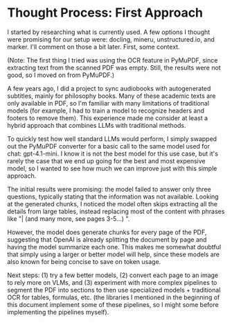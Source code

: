 # Thought Process: First Approach

I started by researching what is currently used. A few options I thought were promising for our setup were: docling, mineru, unstructured.io, and marker. I'll comment on those a bit later. First, some context.

(Note: The first thing I tried was using the OCR feature in PyMuPDF, since extracting text from the scanned PDF was empty. Still, the results were not good, so I moved on from PyMuPDF.)

A few years ago, I did a project to sync audiobooks with autogenerated subtitles, mainly for philosophy books. Many of these academic texts are only available in PDF, so I'm familiar with many limitations of traditional models (for example, I had to train a model to recognize headers and footers to remove them). This experience made me consider at least a hybrid approach that combines LLMs with traditional methods.

To quickly test how well standard LLMs would perform, I simply swapped out the PyMuPDF converter for a basic call to the same model used for chat: gpt-4.1-mini. I know it is not the best model for this use case, but it's rarely the case that we end up going for the best and most expensive model, so I wanted to see how much we can improve just with this simple approach.

The initial results were promising: the model failed to answer only three questions, typically stating that the information was not available. Looking at the generated chunks, I noticed the model often skips extracting all the details from large tables, instead replacing most of the content with phrases like "| (and many more, see pages 3-5...) ".

However, the model does generate chunks for every page of the PDF, suggesting that OpenAI is already splitting the document by page and having the model summarize each one. This makes me somewhat doubtful that simply using a larger or better model will help, since these models are also known for being concise to save on token usage.

Next steps: (1) try a few better models, (2) convert each page to an image to rely more on VLMs, and (3) experiment with more complex pipelines to segment the PDF into sections to then use specialized models + traditional OCR for tables, formulas, etc. (the libraries I mentioned in the beginning of this document implement some of these pipelines, so I might some before implementing the pipelines myself).
